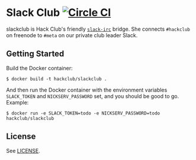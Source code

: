 # Slack Club [![Circle CI](https://circleci.com/gh/hackclub/slackclub.svg?style=svg)](https://circleci.com/gh/hackclub/slackclub)

slackclub is Hack Club's friendly
[`slack-irc`](https://github.com/ekmartin/slack-irc) bridge. She connects
`#hackclub` on freenode to `#meta` on our private club leader Slack.

## Getting Started

Build the Docker container:

    $ docker build -t hackclub/slackclub .

And then run the Docker container with the environment variables `SLACK_TOKEN`
and `NICKSERV_PASSWORD` set, and you should be good to go. Example:

    $ docker run -e SLACK_TOKEN=todo -e NICKSERV_PASSWORD=todo hackclub/slackclub

## License

See [LICENSE](LICENSE).

